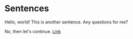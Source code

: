 # Sentences

Hello, world! This is another sentence. Any questions for me?

No, then let's continue. [Link](https://google.com)

